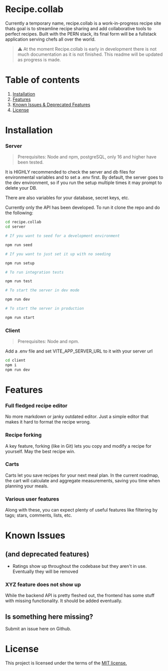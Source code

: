 # Recipe.collab

Currently a temporary name, recipe.collab is a work-in-progress recipe site thats goal is to streamline recipe sharing and add collaborative tools to perfect recipes. Built with the PERN stack, its final form will be a fullstack application serving chefs all over the world.



> ⚠️ At the moment Recipe.collab is early in development there is not much documentation as it is not finished. This readme will be updated as progress is made.


# Table of contents

1. [Installation](#installation)
2. [Features](#features)
3. [Known Issues & Deprecated Features](#known-issues)
5. [License](#license)


# Installation 

### Server

> Prerequisites: Node and npm, postgreSQL, only 16 and higher have been tested.

It is HIGHLY recommended to check the server and db files for environmental variables and to set a .env first. By default, the server goes to the dev environment, so if you run the setup multiple times it may prompt to delete your DB.

There are also variables for your database, secret keys, etc.

Currently only the API has been developed. To run it clone the repo and do the following:


```bash
cd recipe.collab
cd server

# If you want to seed for a development environment

npm run seed

# If you want to just set it up with no seeding

npm run setup

# To run integration tests

npm run test

# To start the server in dev mode

npm run dev

# To start the server in production

npm run start
```

### Client

> Prerequisites: Node and npm.

Add a .env file and set VITE_APP_SERVER_URL to it with your server url

```bash
cd client
npm i
npm run dev
```

# Features

### Full fledged recipe editor
No more markdown or janky outdated editor. Just a simple editor that makes it hard to format the recipe wrong.

### Recipe forking
A key feature, forking (like in Git) lets you copy and modify a recipe for yourself. May the best recipe win.

### Carts
Carts let you save recipes for your next meal plan. In the current roadmap, the cart will calculate and aggregate measurements, saving you time when planning your meals.

### Various user features
Along with these, you can expect plenty of useful features like filtering by tags; stars, comments, lists, etc.

# Known Issues
## (and deprecated features)

- Ratings show up throughout the codebase but they aren't in use. Eventually they will be removed

### XYZ feature does not show up
While the backend API is pretty fleshed out, the frontend has some stuff with missing functionality. It should be added eventually.

## Is something here missing?
Submit an issue here on Github.

# License

This project is licensed under the terms of the [MIT license.](https://opensource.org/license/mit/)

